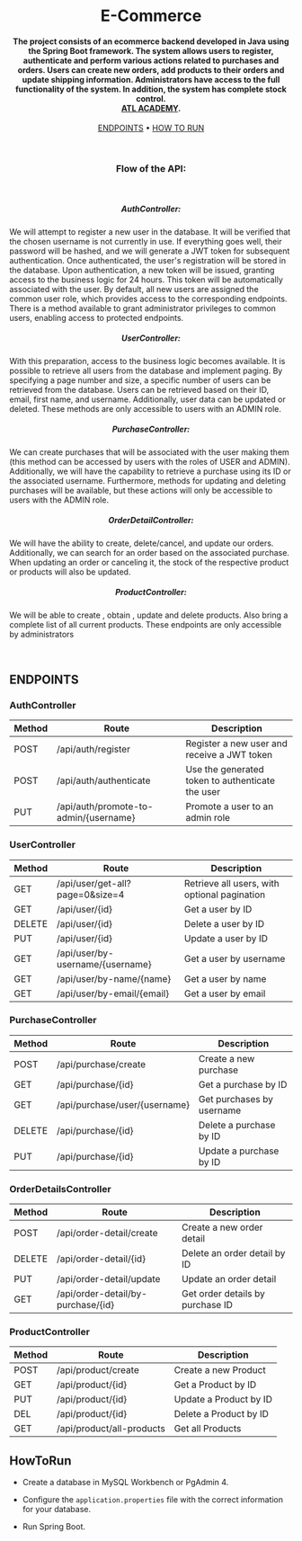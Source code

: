 <h1 align="center">
  <br>
  E-Commerce
  <br>
</h1>

<h4 align="center">The project consists of an ecommerce backend developed in Java using the Spring Boot framework.
  The system allows users to register, authenticate and perform various actions related to purchases and orders.
  Users can create new orders, add products to their orders and update shipping information.
  Administrators have access to the full functionality of the system. In addition, the system has complete stock control.
<br>
<b><a href="http://atl.academy" target="_blank">ATL ACADEMY</a></b>.</h4>

<p align="center">
   <a href="#endpoints">ENDPOINTS</a> •
  <a href="#HowToRun">HOW TO RUN</a>
</p>

<br>

<h3 align="center">Flow of the API: </h3>
<br>
<H5 align="center">AuthController:</H5>
<p>
We will attempt to register a new user in the database. It will be verified that the chosen username is not currently in use.
If everything goes well, their password will be hashed, and we will generate a JWT token for subsequent authentication.
Once authenticated, the user's registration will be stored in the database. Upon authentication, a new token will be issued, granting access to the business logic for 24 hours.
This token will be automatically associated with the user. By default, all new users are assigned the common user role, which provides access to the corresponding endpoints.
There is a method available to grant administrator privileges to common users, enabling access to protected endpoints.
</p> 
<H5 align="center">UserController:</H5>
<p>
With this preparation, access to the business logic becomes available. It is possible to retrieve all users from the database and implement paging.
By specifying a page number and size, a specific number of users can be retrieved from the database. Users can be retrieved based on their ID, email, first name, and username.
Additionally, user data can be updated or deleted. These methods are only accessible to users with an ADMIN role.
</p>
<H5 align="center">PurchaseController:</H5>
<p>
We can create purchases that will be associated with the user making them (this method can be accessed by users with the roles of USER and ADMIN).
Additionally, we will have the capability to retrieve a purchase using its ID or the associated username.
Furthermore, methods for updating and deleting purchases will be available, but these actions will only be accessible to users with the ADMIN role.
</p>
<H5 align="center">OrderDetailController:</H5>
<p>
We will have the ability to create, delete/cancel, and update our orders. Additionally, we can search for an order based on the associated purchase.
When updating an order or canceling it, the stock of the respective product or products will also be updated.
</p>
<H5 align="center">ProductController:</H5>
<p>
We will be able to create , obtain , update and delete products. Also bring a complete list of all current products.
These endpoints are only accessible by administrators
</p>
<br>

## ENDPOINTS

### AuthController

| Method   | Route                                 | Description                                        |
| -------- | ------------------------------------- | -------------------------------------------------- |
| POST     | /api/auth/register                    | Register a new user and receive a JWT token       |
| POST     | /api/auth/authenticate                | Use the generated token to authenticate the user   |
| PUT      | /api/auth/promote-to-admin/{username} | Promote a user to an admin role                    |

### UserController

| Method   | Route                                 | Description                                        |
| -------- | ------------------------------------- | -------------------------------------------------- |
| GET      | /api/user/get-all?page=0&size=4       | Retrieve all users, with optional pagination       |
| GET      | /api/user/{id}                        | Get a user by ID                                   |
| DELETE   | /api/user/{id}                        | Delete a user by ID                                |
| PUT      | /api/user/{id}                        | Update a user by ID                                |
| GET      | /api/user/by-username/{username}      | Get a user by username                             |
| GET      | /api/user/by-name/{name}              | Get a user by name                                 |
| GET      | /api/user/by-email/{email}            | Get a user by email                                |

### PurchaseController

| Method   | Route                                 | Description                                        |
| -------- | ------------------------------------- | -------------------------------------------------- |
| POST     | /api/purchase/create                  | Create a new purchase                              |
| GET      | /api/purchase/{id}                    | Get a purchase by ID                               |
| GET      | /api/purchase/user/{username}         | Get purchases by username                          |
| DELETE   | /api/purchase/{id}                    | Delete a purchase by ID                            |
| PUT      | /api/purchase/{id}                    | Update a purchase by ID                            |

### OrderDetailsController

| Method   | Route                                 | Description                                        |
| -------- | ------------------------------------- | -------------------------------------------------- |
| POST     | /api/order-detail/create              | Create a new order detail                          |
| DELETE   | /api/order-detail/{id}                | Delete an order detail by ID                       |
| PUT      | /api/order-detail/update              | Update an order detail                             |
| GET      | /api/order-detail/by-purchase/{id}    | Get order details by purchase ID                  |

### ProductController

| Method   | Route                                 | Description                                        |
| -------- | ------------------------------------- | -------------------------------------------------- |
| POST     | /api/product/create                   | Create a new Product                               |
| GET      | /api/product/{id}                     | Get a Product by ID                                |
| PUT      | /api/product/{id}                     | Update a Product by ID                             |
| DEL      | /api/product/{id}                     | Delete a Product by ID                             |
| GET      | /api/product/all-products             | Get all Products                                   |

## HowToRun

- Create a database in MySQL Workbench or PgAdmin 4.

- Configure the `application.properties` file with the correct information for your database.

- Run Spring Boot.
